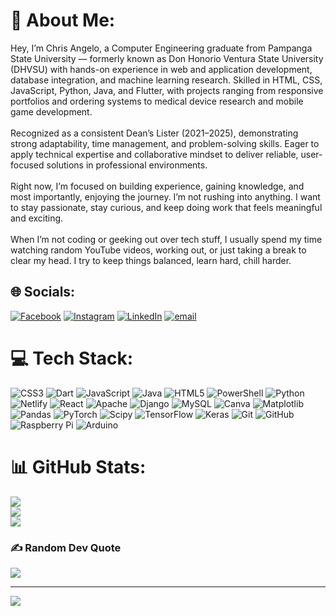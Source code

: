 # 💫 About Me:
Hey, I’m Chris Angelo, a Computer Engineering graduate from Pampanga State University — formerly known as Don Honorio Ventura State University (DHVSU) with hands-on experience in web and application development, database integration, and machine learning research. Skilled in HTML, CSS, JavaScript, Python, Java, and Flutter, with projects ranging from responsive portfolios and ordering systems to medical device research and mobile game development.<br><br>Recognized as a consistent Dean’s Lister (2021–2025), demonstrating strong adaptability, time management, and problem-solving skills. Eager to apply technical expertise and collaborative mindset to deliver reliable, user-focused solutions in professional environments.<br><br>Right now, I’m focused on building experience, gaining knowledge, and most importantly, enjoying the journey. I’m not rushing into anything. I want to stay passionate, stay curious, and keep doing work that feels meaningful and exciting.<br><br>When I’m not coding or geeking out over tech stuff, I usually spend my time watching random YouTube videos, working out, or just taking a break to clear my head. I try to keep things balanced, learn hard, chill harder.


## 🌐 Socials:
[![Facebook](https://img.shields.io/badge/Facebook-%231877F2.svg?logo=Facebook&logoColor=white)](https://www.facebook.com/AngeloCrud) [![Instagram](https://img.shields.io/badge/Instagram-%23E4405F.svg?logo=Instagram&logoColor=white)](https://instagram.com/chrsanc_) [![LinkedIn](https://img.shields.io/badge/LinkedIn-%230077B5.svg?logo=linkedin&logoColor=white)](https://www.linkedin.com/in/chris-crud-12132002canc/) [![email](https://img.shields.io/badge/Email-D14836?logo=gmail&logoColor=white)](mailto:crudchrisangelo@gmail.com) 

# 💻 Tech Stack:
![CSS3](https://img.shields.io/badge/css3-%231572B6.svg?style=for-the-badge&logo=css3&logoColor=white) ![Dart](https://img.shields.io/badge/dart-%230175C2.svg?style=for-the-badge&logo=dart&logoColor=white) ![JavaScript](https://img.shields.io/badge/javascript-%23323330.svg?style=for-the-badge&logo=javascript&logoColor=%23F7DF1E) ![Java](https://img.shields.io/badge/java-%23ED8B00.svg?style=for-the-badge&logo=openjdk&logoColor=white) ![HTML5](https://img.shields.io/badge/html5-%23E34F26.svg?style=for-the-badge&logo=html5&logoColor=white) ![PowerShell](https://img.shields.io/badge/PowerShell-%235391FE.svg?style=for-the-badge&logo=powershell&logoColor=white) ![Python](https://img.shields.io/badge/python-3670A0?style=for-the-badge&logo=python&logoColor=ffdd54) ![Netlify](https://img.shields.io/badge/netlify-%23000000.svg?style=for-the-badge&logo=netlify&logoColor=#00C7B7) ![React](https://img.shields.io/badge/react-%2320232a.svg?style=for-the-badge&logo=react&logoColor=%2361DAFB) ![Apache](https://img.shields.io/badge/apache-%23D42029.svg?style=for-the-badge&logo=apache&logoColor=white) ![Django](https://img.shields.io/badge/django-%23092E20.svg?style=for-the-badge&logo=django&logoColor=white) ![MySQL](https://img.shields.io/badge/mysql-4479A1.svg?style=for-the-badge&logo=mysql&logoColor=white) ![Canva](https://img.shields.io/badge/Canva-%2300C4CC.svg?style=for-the-badge&logo=Canva&logoColor=white) ![Matplotlib](https://img.shields.io/badge/Matplotlib-%23ffffff.svg?style=for-the-badge&logo=Matplotlib&logoColor=black) ![Pandas](https://img.shields.io/badge/pandas-%23150458.svg?style=for-the-badge&logo=pandas&logoColor=white) ![PyTorch](https://img.shields.io/badge/PyTorch-%23EE4C2C.svg?style=for-the-badge&logo=PyTorch&logoColor=white) ![Scipy](https://img.shields.io/badge/SciPy-%230C55A5.svg?style=for-the-badge&logo=scipy&logoColor=%white) ![TensorFlow](https://img.shields.io/badge/TensorFlow-%23FF6F00.svg?style=for-the-badge&logo=TensorFlow&logoColor=white) ![Keras](https://img.shields.io/badge/Keras-%23D00000.svg?style=for-the-badge&logo=Keras&logoColor=white) ![Git](https://img.shields.io/badge/git-%23F05033.svg?style=for-the-badge&logo=git&logoColor=white) ![GitHub](https://img.shields.io/badge/github-%23121011.svg?style=for-the-badge&logo=github&logoColor=white) ![Raspberry Pi](https://img.shields.io/badge/-Raspberry_Pi-C51A4A?style=for-the-badge&logo=Raspberry-Pi) ![Arduino](https://img.shields.io/badge/-Arduino-00979D?style=for-the-badge&logo=Arduino&logoColor=white)
# 📊 GitHub Stats:
![](https://github-readme-stats.vercel.app/api?username=CrudChrisAngelo&theme=dark&hide_border=false&include_all_commits=true&count_private=true)<br/>
![](https://nirzak-streak-stats.vercel.app/?user=CrudChrisAngelo&theme=dark&hide_border=false)<br/>
![](https://github-readme-stats.vercel.app/api/top-langs/?username=CrudChrisAngelo&theme=dark&hide_border=false&include_all_commits=true&count_private=true&layout=compact)

### ✍️ Random Dev Quote
![](https://quotes-github-readme.vercel.app/api?type=horizontal&theme=radical)

---
[![](https://visitcount.itsvg.in/api?id=CrudChrisAngelo&icon=0&color=0)](https://visitcount.itsvg.in)

<!-- Proudly created with GPRM ( https://gprm.itsvg.in ) -->
